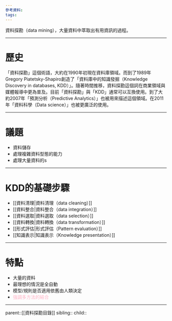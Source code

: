 ```yaml
---
參考資料:
tags:
---
```

資料探勘（data mining），大量資料中萃取出有用資訊的過程。
- - -
# 歷史
「資料探勘」這個術語，大約在1990年初現在資料庫領域。而到了1989年Gregory Piatetsky-Shapiro創造了「資料庫中的知識發掘（Knowledge Discovery in databases, KDD）」。隨著時間推移，資料探勘這個詞在商業領域與媒體報導中更為普及。目前「資料探勘」與「KDD」通常可以互換使用。到了大約2007年「預測分析（Predictive Analytics）」也被用來描述這個領域。在2011年「資料科學（Data science）」也被更廣泛的使用。
- - -
# 議題
- 資料儲存
- 處理複雜資料型態的能力
- 處理大量資料的s
- - -
# KDD的基礎步驟
- [[資料清理|資料清理（data cleaning）]]
- [[資料整合|資料整合（data integration）]]
- [[資料選取|資料選取（data selection）]]
- [[資料轉換|資料轉換（data transformation）]]
- [[形式評估|形式評估（Pattern evaluation）]]
- [[知識表示|知識表示（Knowledge presentation）]]
- - -
# 特點
- 大量的資料
- 最理想的情況是全自動
- 模型/規則是否適用依舊由人類決定
- <font color=ffb3c6>強調多方法的結合</font>
- - -
parent::[[資料探勘目錄]]
sibling::
child::